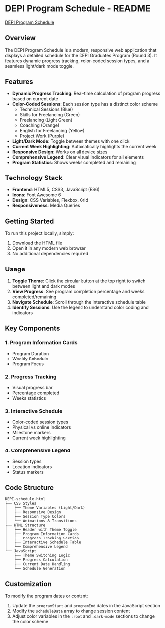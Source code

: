 # DEPI Program Schedule - README

[DEPI Program Schedule](DEPI-schedule.html)

## Overview

The DEPI Program Schedule is a modern, responsive web application that displays a detailed schedule for the DEPI Graduates Program (Round 3). It features dynamic progress tracking, color-coded session types, and a seamless light/dark mode toggle.

## Features

- **Dynamic Progress Tracking**: Real-time calculation of program progress based on current date
- **Color-Coded Sessions**: Each session type has a distinct color scheme
  - Technical Sessions (Blue)
  - Skills for Freelancing (Green)
  - Freelancing (Light Green)
  - Coaching (Orange)
  - English for Freelancing (Yellow)
  - Project Work (Purple)
- **Light/Dark Mode**: Toggle between themes with one click
- **Current Week Highlighting**: Automatically highlights the current week
- **Responsive Design**: Works on all device sizes
- **Comprehensive Legend**: Clear visual indicators for all elements
- **Program Statistics**: Shows weeks completed and remaining

## Technology Stack

- **Frontend**: HTML5, CSS3, JavaScript (ES6)
- **Icons**: Font Awesome 6
- **Design**: CSS Variables, Flexbox, Grid
- **Responsiveness**: Media Queries

## Getting Started

To run this project locally, simply:

1. Download the HTML file
2. Open it in any modern web browser
3. No additional dependencies required

## Usage

1. **Toggle Theme**: Click the circular button at the top right to switch between light and dark modes
2. **View Progress**: See program completion percentage and weeks completed/remaining
3. **Navigate Schedule**: Scroll through the interactive schedule table
4. **Identify Sessions**: Use the legend to understand color coding and indicators

## Key Components

### 1. Program Information Cards
- Program Duration
- Weekly Schedule
- Program Focus

### 2. Progress Tracking
- Visual progress bar
- Percentage completed
- Weeks statistics

### 3. Interactive Schedule
- Color-coded session types
- Physical vs online indicators
- Milestone markers
- Current week highlighting

### 4. Comprehensive Legend
- Session types
- Location indicators
- Status markers

## Code Structure

```plaintext
DEPI-schedule.html
├── CSS Styles
│   ├── Theme Variables (Light/Dark)
│   ├── Responsive Design
│   ├── Session Type Colors
│   └── Animations & Transitions
├── HTML Structure
│   ├── Header with Theme Toggle
│   ├── Program Information Cards
│   ├── Progress Tracking Section
│   ├── Interactive Schedule Table
│   └── Comprehensive Legend
└── JavaScript
    ├── Theme Switching Logic
    ├── Progress Calculation
    ├── Current Date Handling
    └── Schedule Generation
```

## Customization

To modify the program dates or content:
1. Update the `programStart` and `programEnd` dates in the JavaScript section
2. Modify the `scheduleData` array to change session content
3. Adjust color variables in the `:root` and `.dark-mode` sections to change the color scheme

